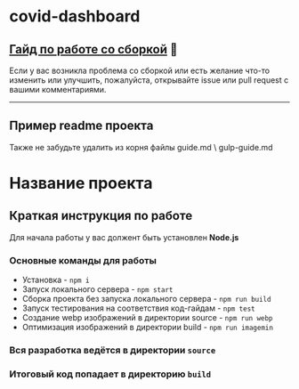 # covid-dashboard

## [Гайд по работе со сборкой](/GUIDE.md) 📕
Если у вас возникла проблема со сборкой или есть желание что-то изменить или улучшить, пожалуйста, открывайте issue или pull request с вашими комментариями.

---

## Пример readme проекта 
Также не забудьте удалить из корня файлы guide.md \ gulp-guide.md

# Название проекта

## Краткая инструкция по работе
Для начала работы у вас должент быть установлен **Node.js**

### Основные команды для работы
- Установка - `npm i`
- Запуск локального сервера - `npm start`
- Сборка проекта без запуска локального сервера - `npm run build`
- Запуск тестирования на соответствия код-гайдам - `npm test`
- Создание webp изображений в директории source - `npm run webp`
- Оптимизация изображений в директории build - `npm run imagemin`

### Вся разработка ведётся в директории `source`
### Итоговый код попадает в директорию `build`
